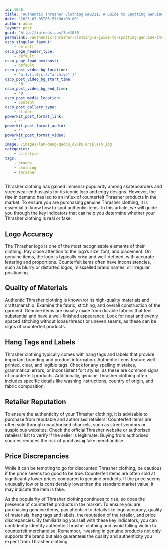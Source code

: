 ```yaml
---
id: 1036
title: 'Authentic Thrasher Clothing &#8211; A Guide to Spotting Genuine Items'
date: '2023-07-05T05:57:00+00:00'
author: adam
layout: post
guid: 'http://infeeds.com/?p=1036'
permalink: /authentic-thrasher-clothing-a-guide-to-spotting-genuine-items/
csco_singular_layout:
    - default
csco_page_header_type:
    - default
csco_page_load_nextpost:
    - default
csco_post_video_bg_location:
    - 'a:1:{i:0;s:7:"archive";}'
csco_post_video_bg_start_time:
    - '0'
csco_post_video_bg_end_time:
    - '0'
csco_post_media_location:
    - content
csco_post_gallery_type:
    - slider
powerkit_post_format_link:
    - ''
powerkit_post_format_audio:
    - ''
powerkit_post_format_video:
    - ''
image: /images/lan-deng-quddu_dZKkQ-unsplash.jpg
categories:
    - Lifestyle
tags:
    - brands
    - clothing
    - thrasher
---
```


Thrasher clothing has gained immense popularity among skateboarders and streetwear enthusiasts for its iconic logo and edgy designs. However, the rise in demand has led to an influx of counterfeit Thrasher products in the market. To ensure you are purchasing genuine Thrasher clothing, it is essential to know how to spot authentic items. In this article, we will guide you through the key indicators that can help you determine whether your Thrasher clothing is real or fake.

## **Logo Accuracy**

The Thrasher logo is one of the most recognisable elements of their clothing. Pay close attention to the logo’s size, font, and placement. On genuine items, the logo is typically crisp and well-defined, with accurate lettering and proportions. Counterfeit items often have inconsistencies, such as blurry or distorted logos, misspelled brand names, or irregular positioning.

## **Quality of Materials**

Authentic Thrasher clothing is known for its high-quality materials and craftsmanship. Examine the fabric, stitching, and overall construction of the garment. Genuine items are usually made from durable fabrics that feel substantial and have a well-finished appearance. Look for neat and evenly spaced stitching without loose threads or uneven seams, as these can be signs of counterfeit products.

## **Hang Tags and Labels**

Thrasher clothing typically comes with hang tags and labels that provide important branding and product information. Authentic items feature well-printed, clear, and legible tags. Check for any spelling mistakes, grammatical errors, or inconsistent font styles, as these are common signs of counterfeit products. Additionally, genuine Thrasher clothing often includes specific details like washing instructions, country of origin, and fabric composition.

## **Retailer Reputation**

To ensure the authenticity of your Thrasher clothing, it is advisable to purchase from reputable and authorised retailers. Counterfeit items are often sold through unauthorised channels, such as street vendors or suspicious websites. Check the official Thrasher website or authorised retailers’ list to verify if the seller is legitimate. Buying from authorised sources reduces the risk of purchasing fake merchandise.

## **Price Discrepancies**

While it can be tempting to go for discounted Thrasher clothing, be cautious if the price seems too good to be true. Counterfeit items are often sold at significantly lower prices compared to genuine products. If the price seems unusually low or is considerably lower than the standard market value, it may indicate the item is fake.


As the popularity of Thrasher clothing continues to rise, so does the presence of counterfeit products in the market. To ensure you are purchasing genuine items, pay attention to details like logo accuracy, quality of materials, hang tags and labels, the reputation of the retailer, and price discrepancies. By familiarizing yourself with these key indicators, you can confidently identify authentic Thrasher clothing and avoid falling victim to counterfeit merchandise. Remember, investing in genuine products not only supports the brand but also guarantees the quality and authenticity you expect from Thrasher clothing.